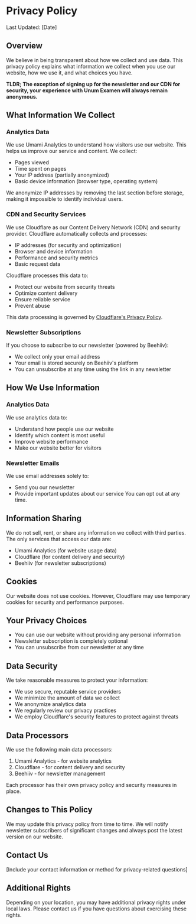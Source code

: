 # Privacy Policy

Last Updated: [Date]

## Overview
We believe in being transparent about how we collect and use data. This privacy policy explains what information we collect when you use our website, how we use it, and what choices you have.

**TLDR; The exception of signing up for the newsletter and our CDN for security, your experience with Unum Examen will always remain anonymous.**

## What Information We Collect

### Analytics Data
We use Umami Analytics to understand how visitors use our website. This helps us improve our service and content. We collect:
- Pages viewed
- Time spent on pages
- Your IP address (partially anonymized)
- Basic device information (browser type, operating system)

We anonymize IP addresses by removing the last section before storage, making it impossible to identify individual users.

### CDN and Security Services
We use Cloudflare as our Content Delivery Network (CDN) and security provider. Cloudflare automatically collects and processes:
- IP addresses (for security and optimization)
- Browser and device information
- Performance and security metrics
- Basic request data

Cloudflare processes this data to:
- Protect our website from security threats
- Optimize content delivery
- Ensure reliable service
- Prevent abuse

This data processing is governed by [Cloudflare's Privacy Policy](https://www.cloudflare.com/privacypolicy/).

### Newsletter Subscriptions
If you choose to subscribe to our newsletter (powered by Beehiiv):
- We collect only your email address
- Your email is stored securely on Beehiiv's platform
- You can unsubscribe at any time using the link in any newsletter

## How We Use Information

### Analytics Data
We use analytics data to:
- Understand how people use our website
- Identify which content is most useful
- Improve website performance
- Make our website better for visitors

### Newsletter Emails
We use email addresses solely to:
- Send you our newsletter
- Provide important updates about our service
You can opt out at any time.

## Information Sharing
We do not sell, rent, or share any information we collect with third parties. The only services that access our data are:
- Umami Analytics (for website usage data)
- Cloudflare (for content delivery and security)
- Beehiiv (for newsletter subscriptions)

## Cookies
Our website does not use cookies. However, Cloudflare may use temporary cookies for security and performance purposes.

## Your Privacy Choices
- You can use our website without providing any personal information
- Newsletter subscription is completely optional
- You can unsubscribe from our newsletter at any time

## Data Security
We take reasonable measures to protect your information:
- We use secure, reputable service providers
- We minimize the amount of data we collect
- We anonymize analytics data
- We regularly review our privacy practices
- We employ Cloudflare's security features to protect against threats

## Data Processors
We use the following main data processors:
1. Umami Analytics - for website analytics
2. Cloudflare - for content delivery and security
3. Beehiiv - for newsletter management

Each processor has their own privacy policy and security measures in place.

## Changes to This Policy
We may update this privacy policy from time to time. We will notify newsletter subscribers of significant changes and always post the latest version on our website.

## Contact Us
[Include your contact information or method for privacy-related questions]

## Additional Rights
Depending on your location, you may have additional privacy rights under local laws. Please contact us if you have questions about exercising these rights.
